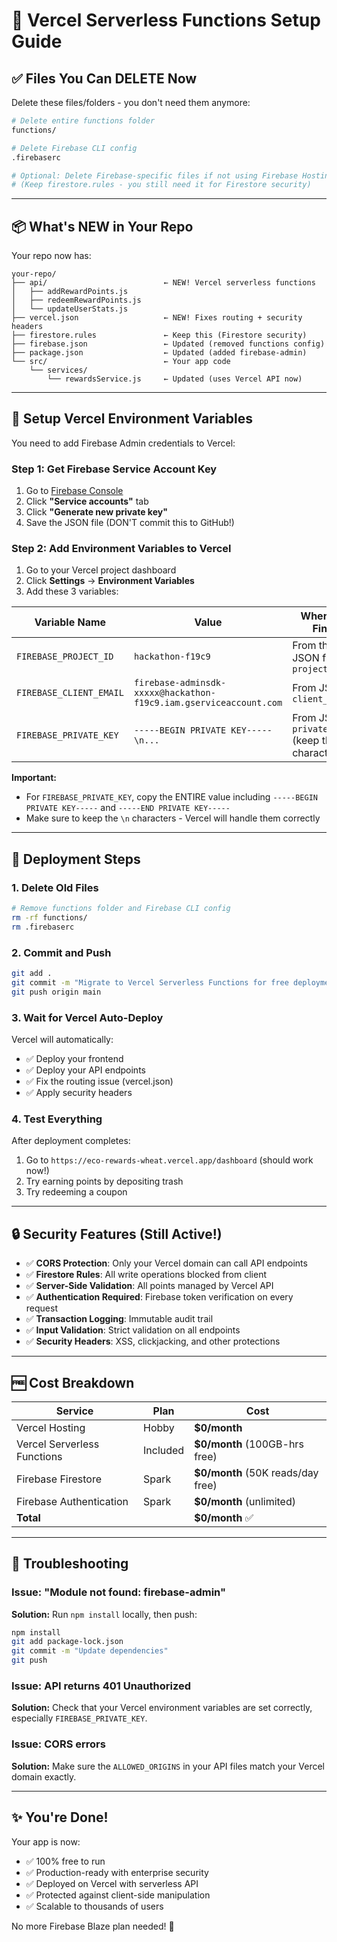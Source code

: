 # 🚀 Vercel Serverless Functions Setup Guide

## ✅ Files You Can DELETE Now

Delete these files/folders - you don't need them anymore:

```bash
# Delete entire functions folder
functions/

# Delete Firebase CLI config
.firebaserc

# Optional: Delete Firebase-specific files if not using Firebase Hosting
# (Keep firestore.rules - you still need it for Firestore security)
```

---

## 📦 What's NEW in Your Repo

Your repo now has:
```
your-repo/
├── api/                          ← NEW! Vercel serverless functions
│   ├── addRewardPoints.js
│   ├── redeemRewardPoints.js
│   └── updateUserStats.js
├── vercel.json                   ← NEW! Fixes routing + security headers
├── firestore.rules               ← Keep this (Firestore security)
├── firebase.json                 ← Updated (removed functions config)
├── package.json                  ← Updated (added firebase-admin)
└── src/                          ← Your app code
    └── services/
        └── rewardsService.js     ← Updated (uses Vercel API now)
```

---

## 🔐 Setup Vercel Environment Variables

You need to add Firebase Admin credentials to Vercel:

### Step 1: Get Firebase Service Account Key

1. Go to [Firebase Console](https://console.firebase.google.com/project/hackathon-f19c9/settings/serviceaccounts/adminsdk)
2. Click **"Service accounts"** tab
3. Click **"Generate new private key"**
4. Save the JSON file (DON'T commit this to GitHub!)

### Step 2: Add Environment Variables to Vercel

1. Go to your Vercel project dashboard
2. Click **Settings** → **Environment Variables**
3. Add these 3 variables:

| Variable Name | Value | Where to Find |
|--------------|-------|---------------|
| `FIREBASE_PROJECT_ID` | `hackathon-f19c9` | From the JSON file: `project_id` |
| `FIREBASE_CLIENT_EMAIL` | `firebase-adminsdk-xxxxx@hackathon-f19c9.iam.gserviceaccount.com` | From JSON: `client_email` |
| `FIREBASE_PRIVATE_KEY` | `-----BEGIN PRIVATE KEY-----\n...` | From JSON: `private_key` (keep the `\n` characters) |

**Important:** 
- For `FIREBASE_PRIVATE_KEY`, copy the ENTIRE value including `-----BEGIN PRIVATE KEY-----` and `-----END PRIVATE KEY-----`
- Make sure to keep the `\n` characters - Vercel will handle them correctly

---

## 🚀 Deployment Steps

### 1. Delete Old Files
```bash
# Remove functions folder and Firebase CLI config
rm -rf functions/
rm .firebaserc
```

### 2. Commit and Push
```bash
git add .
git commit -m "Migrate to Vercel Serverless Functions for free deployment"
git push origin main
```

### 3. Wait for Vercel Auto-Deploy
Vercel will automatically:
- ✅ Deploy your frontend
- ✅ Deploy your API endpoints
- ✅ Fix the routing issue (vercel.json)
- ✅ Apply security headers

### 4. Test Everything
After deployment completes:
1. Go to `https://eco-rewards-wheat.vercel.app/dashboard` (should work now!)
2. Try earning points by depositing trash
3. Try redeeming a coupon

---

## 🔒 Security Features (Still Active!)

- ✅ **CORS Protection**: Only your Vercel domain can call API endpoints
- ✅ **Firestore Rules**: All write operations blocked from client
- ✅ **Server-Side Validation**: All points managed by Vercel API
- ✅ **Authentication Required**: Firebase token verification on every request
- ✅ **Transaction Logging**: Immutable audit trail
- ✅ **Input Validation**: Strict validation on all endpoints
- ✅ **Security Headers**: XSS, clickjacking, and other protections

---

## 🆓 Cost Breakdown

| Service | Plan | Cost |
|---------|------|------|
| Vercel Hosting | Hobby | **$0/month** |
| Vercel Serverless Functions | Included | **$0/month** (100GB-hrs free) |
| Firebase Firestore | Spark | **$0/month** (50K reads/day free) |
| Firebase Authentication | Spark | **$0/month** (unlimited) |
| **Total** | | **$0/month** ✅ |

---

## 🐛 Troubleshooting

### Issue: "Module not found: firebase-admin"
**Solution:** Run `npm install` locally, then push:
```bash
npm install
git add package-lock.json
git commit -m "Update dependencies"
git push
```

### Issue: API returns 401 Unauthorized
**Solution:** Check that your Vercel environment variables are set correctly, especially `FIREBASE_PRIVATE_KEY`.

### Issue: CORS errors
**Solution:** Make sure the `ALLOWED_ORIGINS` in your API files match your Vercel domain exactly.

---

## ✨ You're Done!

Your app is now:
- ✅ 100% free to run
- ✅ Production-ready with enterprise security
- ✅ Deployed on Vercel with serverless API
- ✅ Protected against client-side manipulation
- ✅ Scalable to thousands of users

No more Firebase Blaze plan needed! 🎉

